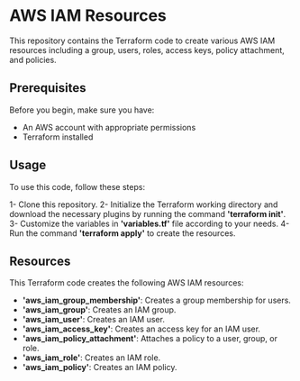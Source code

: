# AWS IAM Resources

This repository contains the Terraform code to create various AWS IAM resources including a group, users, roles, access keys, policy attachment, and policies.

## Prerequisites

Before you begin, make sure you have:

-    An AWS account with appropriate permissions
-    Terraform installed

## Usage

To use this code, follow these steps:

1-    Clone this repository.
2-   Initialize the Terraform working directory and download the necessary plugins by running the command **'terraform init'**.
3-    Customize the variables in **'variables.tf'** file according to your needs.
4-    Run the command **'terraform apply'** to create the resources.

## Resources

This Terraform code creates the following AWS IAM resources:

-    **'aws_iam_group_membership'**: Creates a group membership for users.
-    **'aws_iam_group'**: Creates an IAM group.
-    **'aws_iam_user'**: Creates an IAM user.
-    **'aws_iam_access_key'**: Creates an access key for an IAM user.
-    **'aws_iam_policy_attachment'**: Attaches a policy to a user, group, or role.
-    **'aws_iam_role'**: Creates an IAM role.
-    **'aws_iam_policy'**: Creates an IAM policy.

